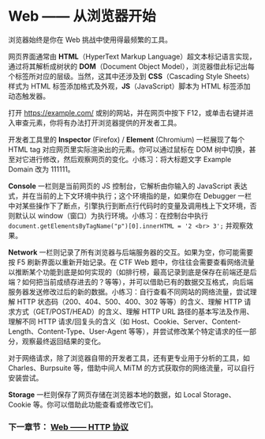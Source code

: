 # Web —— 从浏览器开始

浏览器始终是你在 Web 挑战中使用得最频繁的工具。

网页界面通常由 **HTML**（HyperText Markup Language）超文本标记语言实现，通过将其解析成树状的 **DOM**（Document Object Model），浏览器借此标记出每个标签所对应的层级。当然，这其中还涉及到 **CSS**（Cascading Style Sheets）样式为 HTML 标签添加格式及外观，**JS**（JavaScript）脚本为 HTML 标签添加动态触发器。

打开 https://example.com/ 或别的网站，并在网页中按下 F12，或单击右键并进入审查元素，你将有办法打开浏览器提供的开发者工具。

开发者工具里的 **Inspector** (Firefox) / **Element** (Chromium) 一栏展现了每个 HTML tag 对应网页里实际渲染出的元素。你可以通过鼠标在 DOM 树中切换，甚至对它进行修改，然后观察网页的变化。小练习：将大标题文字 Example Domain 改为 111111。

**Console** 一栏则是当前网页的 JS 控制台，它解析由你输入的 JavaScript 表达式，并在当前的上下文环境中执行；这个环境指的是，如果你在 Debugger 一栏中对某些操作下了断点，引擎执行到断点行代码时的变量及调用栈上下文环境，否则默认以 window（窗口）为执行环境。小练习：在控制台中执行 ```document.getElementsByTagName("p")[0].innerHTML = '2 <br> 3';``` 并观察效果。

**Network** 一栏则记录了所有浏览器与后端服务器的交互。如果为空，你可能需要按 F5 刷新界面以重新开始记录。在 CTF Web 题中，你往往会需要查看网络流量以推断某个功能到底是如何实现的（如排行榜，最高记录到底是保存在前端还是后端？如何把当前成绩存进去的？等等），并可以借助已有的数据交互格式，向后端服务器发送修改过后的新的数据。小练习：自行查看不同网站的网络流量，尝试理解 HTTP 状态码（200、404、500、400、302 等等）的含义、理解 HTTP 请求方式（GET/POST/HEAD）的含义、理解 HTTP URL 路径的基本写法及作用、理解不同 HTTP 请求/回复头的含义（如 Host、Cookie、Server、Content-Length、Content-Type、User-Agent 等等），并尝试修改某个特定请求的任一部分，观察最终返回结果的变化。

对于网络请求，除了浏览器自带的开发者工具，还有更专业用于分析的工具，如 Charles、Burpsuite 等，借助中间人 MiTM 的方式获取你的网络流量，可以自行安装尝试。

**Storage** 一栏则保存了网页存储在浏览器本地的数据，如 Local Storage、Cookie 等。你可以借助此功能查看或修改它们。

### 下一章节： [Web —— HTTP 协议](./http.md)